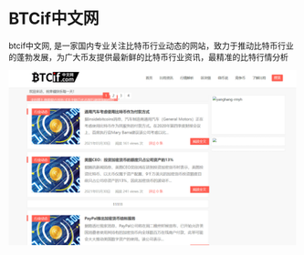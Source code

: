 # 

# BTCif中文网

btcif中文网, 是一家国内专业关注比特币行业动态的网站，致力于推动比特币行业的蓬勃发展，为广大币友提供最新鲜的比特币行业资讯，最精准的比特行情分析

![image-20220719142409674](image-20220719142409674.png)

